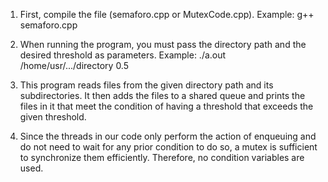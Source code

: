 1) First, compile the file (semaforo.cpp or MutexCode.cpp).
Example: g++ semaforo.cpp

2) When running the program, you must pass the directory path and the desired threshold as parameters.
Example: ./a.out /home/usr/.../directory 0.5

3) This program reads files from the given directory path and its subdirectories. It then adds the files to a shared queue and prints the files in it that meet the condition of having a threshold that exceeds the given threshold.

4) Since the threads in our code only perform the action of enqueuing and do not need to wait for any prior condition to do so, a mutex is sufficient to synchronize them efficiently. Therefore, no condition variables are used.
